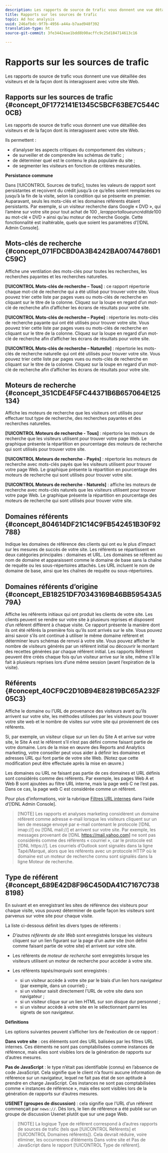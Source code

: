 ```yaml
---
description: Les rapports de source de trafic vous donnent une vue détaillée des visiteurs et de la façon dont ils interagissent avec votre site Web.
title: Rapports sur les sources de trafic
topic: Ad hoc analysis
uuid: 246afbdc-9f7b-4956-a44a-b7aad948f392
translation-type: ht
source-git-commit: 3fe3442eae1bdd8b90acffc9c25d184714613c16

---
```



# Rapports sur les sources de trafic

Les rapports de source de trafic vous donnent une vue détaillée des visiteurs et de la façon dont ils interagissent avec votre site Web.

## Rapports sur les sources de trafic {#concept_0F1772141E1345C5BCF63BE7C544C0CB}

Les rapports de source de trafic vous donnent une vue détaillée des visiteurs et de la façon dont ils interagissent avec votre site Web.

Ils permettent :

* d’analyser les aspects critiques du comportement des visiteurs ;
* de surveiller et de comprendre les schémas de trafic ;
* de déterminer quel est le contenu le plus populaire du site ;
* de segmenter les visiteurs en fonction de critères mesurables.

**Persistance commune**

Dans [!UICONTROL Sources de trafic], toutes les valeurs de rapport sont persistantes et reçoivent du crédit jusqu’à ce qu’elles soient remplacées ou jusqu’à la fin de la visite, selon la condition qui se présente en premier. Auparavant, seuls les mots-clés et les domaines référents étaient persistants. Par exemple, si un visiteur recherche dans Google « DVD », qui l’amène sur votre site pour tout achat de 100 $, le rapport alloue un crédit de 100 $ au mot-clé « DVD » ainsi qu’au moteur de recherche Google. Cette fonctionnalité est inaltérable, quels que soient les paramètres d’[!DNL Admin Console].

## Mots-clés de recherche {#concept_071FDCBD0A3B4242BA00744786D1C59C}

Affiche une ventilation des mots-clés pour toutes les recherches, les recherches payantes et les recherches naturelles.

<!-- 

c_reports_search_keyword.xml

 -->

**[!UICONTROL Mots-clés de recherche – Tous]** : ce rapport répertorie chaque mot-clé de recherche qui a été utilisé pour trouver votre site. Vous pouvez trier cette liste par pages vues ou mots-clés de recherche en cliquant sur le titre de la colonne. Cliquez sur la loupe en regard d’un mot-clé de recherche afin d’afficher les écrans de résultats pour votre site.

**[!UICONTROL Mots-clés de recherche – Payée]** : répertorie les mots-clés de recherche payante qui ont été utilisés pour trouver votre site. Vous pouvez trier cette liste par pages vues ou mots-clés de recherche en cliquant sur le titre de la colonne. Cliquez sur la loupe en regard d’un mot-clé de recherche afin d’afficher les écrans de résultats pour votre site.

**[!UICONTROL Mots-clés de recherche – Naturelle]** : répertorie les mots-clés de recherche naturelle qui ont été utilisés pour trouver votre site. Vous pouvez trier cette liste par pages vues ou mots-clés de recherche en cliquant sur le titre de la colonne. Cliquez sur la loupe en regard d’un mot-clé de recherche afin d’afficher les écrans de résultats pour votre site.

## Moteurs de recherche {#concept_351CDE4F5FC44371B6B657064E125134}

Affiche les moteurs de recherche que les visiteurs ont utilisés pour effectuer tout type de recherche, des recherches payantes et des recherches naturelles.

<!-- 

c_reports_search_engines.xml

 -->

**[!UICONTROL Moteurs de recherche - Tous]** : répertorie les moteurs de recherche que les visiteurs utilisent pour trouver votre page Web. Le graphique présente la répartition en pourcentage des moteurs de recherche qui sont utilisés pour trouver votre site.

**[!UICONTROL Moteurs de recherche - Payés]** : répertorie les moteurs de recherche avec mots-clés payés que les visiteurs utilisent pour trouver votre page Web. Le graphique présente la répartition en pourcentage des moteurs de recherche qui sont utilisés pour trouver votre site.

**[!UICONTROL Moteurs de recherche - Naturels]** : affiche les moteurs de recherche avec mots-clés naturels que les visiteurs utilisent pour trouver votre page Web. Le graphique présente la répartition en pourcentage des moteurs de recherche qui sont utilisés pour trouver votre site.

## Domaines référents {#concept_804614DF21C14C9FB542451B30F92788}

<!-- 

c_reports_ref_domains.xml

 -->

Indique les domaines de référence des clients qui ont eu le plus d’impact sur les mesures de succès de votre site. Les référents se répartissent en deux catégories principales : domaines et URL. Les domaines se réfèrent au nom de domaine et apparaissent comme le domaine de base sans la chaîne de requête ou les sous-répertoires attachés. Les URL incluent le nom de domaine de base, ainsi que les chaînes de requête ou sous-répertoires.

## Domaines référents d’origine {#concept_EB18251DF70343169B46BB59543A579A}

<!-- 

c_reports_original_ref_domains.xml

 -->

Affiche les référents initiaux qui ont produit les clients de votre site. Les clients peuvent se rendre sur votre site à plusieurs reprises et disposent d’un référent différent à chaque visite. Ce rapport présente la manière dont ils ont été référés la première fois qu’ils sont arrivés sur le site. Vous pouvez ainsi savoir s’ils ont continué à utiliser le même domaine référent et déterminer leurs schémas de renvoi à votre site. Vous pouvez afficher le nombre de visiteurs générés par un référent initial ou découvrir le montant des recettes générées par chaque référent initial. Les rapports Référent peuvent être créés chaque fois qu’un visiteur arrive sur le site, même s’il le fait à plusieurs reprises lors d’une même session (avant l’expiration de la visite).

## Référents {#concept_40CF9C2D10B94E82819BC65A232F05C3}

Affiche le domaine ou l’URL de provenance des visiteurs avant qu’ils arrivent sur votre site, les méthodes utilisées par les visiteurs pour trouver votre site web et le nombre de visites sur votre site qui proviennent de ces référents.

<!-- 

c_reports_referrers.xml

 -->

Si, par exemple, un visiteur clique sur un lien du Site A et arrive sur votre site, le Site A est le référent s’il n’est pas défini comme faisant partie de votre domaine. Lors de la mise en œuvre des Reports and Analytics marketing, votre conseiller peut vous aider à définir les domaines et adresses URL qui font partie de votre site Web. (Notez que cette modification peut être effectuée après la mise en œuvre.)

Les domaines ou URL ne faisant pas partie de ces domaines et URL définis sont considérés comme des référents. Par exemple, les pages Web A et Web B sont ajoutées au filtre URL interne, mais la page web C ne l’est pas. Dans ce cas, la page web C est considérée comme un référent.

Pour plus d’informations, voir la rubrique [Filtres URL internes](https://docs.adobe.com/content/help/fr-FR/analytics/admin/admin-tools/internal-url-filter-admin.translate.html) dans l’aide d’[!DNL Admin Console].

>[!NOTE] Les rapports et analyses marketing considèrent un domaine référent comme adresse e-mail lorsque les visiteurs cliquent sur un lien de message envoyé par e-mail contenant le protocole [!DNL imap://] ou [!DNL mail://] et arrivent sur votre site. Par exemple, les messages provenant de [!DNL https://mail.yahoo.com] ne sont pas considérés comme des référents « courriel », car le protocole est [!DNL https://]. Les courriels d’Outlook sont signalés dans la ligne Tapé/Marqué, alors que les référents avec un protocole HTTP où le domaine est un moteur de recherche connu sont signalés dans la ligne Moteur de recherche.

## Type de référent {#concept_689E42D8F96C450DA41C7167C7388198}

En suivant et en enregistrant les sites de référence des visiteurs pour chaque visite, vous pouvez déterminer de quelle façon les visiteurs sont parvenus sur votre site pour chaque visite.

<!-- 

c_reports_ref_types.xml

 -->

La liste ci-dessous définit les divers types de référents :

* *D’autres référents de site Web* sont enregistrés lorsque les visiteurs cliquent sur un lien figurant sur la page d’un autre site (non défini comme faisant partie de votre site) et arrivent sur votre site.
* Les référents de *moteur de recherche* sont enregistrés lorsque les visiteurs utilisent un moteur de recherche pour accéder à votre site.
* Les référents *tapés/marqués* sont enregistrés :

   * si un visiteur accède à votre site par le biais d’un lien hors navigateur (par exemple, dans un courriel) ;
   * si un visiteur saisit directement l’URL de votre site dans son navigateur ;
   * si un visiteur clique sur un lien HTML sur son disque dur personnel ;
   * si un visiteur accède à votre site en le sélectionnant parmi les signets de son navigateur.

**Définitions**

Les options suivantes peuvent s’afficher lors de l’exécution de ce rapport :

**Dans votre site** : ces éléments sont des URL balisées par les filtres URL internes. Ces éléments ne sont pas comptabilisées comme instances de référence, mais elles sont visibles lors de la génération de rapports sur d’autres mesures.

**Pas de JavaScript** : le type n’était pas identifiable (connu) en l’absence de code JavaScript. Cela signifie que le client n’a fourni aucune information de référence sur un navigateur, lequel ne fait pas état de son aptitude à prendre en charge JavaScript. Ces instances ne sont pas comptabilisées comme « instances de référence », mais elles sont visibles lors de la génération de rapports sur d’autres mesures.

**USENET (groupes de discussion)** : cela signifie que l’URL d’un référent commençait par `news://`. Dès lors, le lien de référence a été publié sur un groupe de discussion Usenet plutôt que sur une page Web.

>[!NOTE] La logique Type de référent correspond à d’autres rapports de sources de trafic (tels que [!UICONTROL Référents] et [!UICONTROL Domaines référents]). Cela devrait réduire, voire éliminer, les occurrences d’éléments Dans votre site et Pas de JavaScript dans le rapport [!UICONTROL Type de référent].

